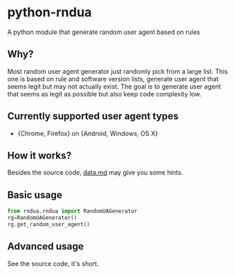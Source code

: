 # python-rndua
A python module that generate random user agent based on rules
## Why?
Most random user agent generator just randomly pick from a large list.
This one is based on rule and software version lists, generate user agent that seems legit but may not actually exist.
The goal is to generate user agent that seems as legit as possible but also keep code complexity low.
## Currently supported user agent types
* {Chrome, Firefox} on {Android, Windows, OS X}
## How it works?
Besides the source code, [data.md](data.md) may give you some hints.
## Basic usage
```python
from rndua.rndua import RandomUAGenerator
rg=RandomUAGenerator()
rg.get_random_user_agent()
```
## Advanced usage
See the source code, it's short.

